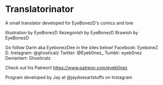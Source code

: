 # Translatorinator
A small translator developed for EyeBonezD's comics and lore

Illustration by EyeBonezD
Xezegonish by EyeBonezD
Brawish by EyeBonezD

Go follow Darin aka EyebonezDee in the sites below!
Facebook: EyeboneZ D.
Instagram: @ghosticalz
Twitter: @Eyeb0nez_
Tumblr: eyeb0nez
Deviantart: Ghosticalz

Check out his Patreon!
https://www.patreon.com/eyeb0nez

Program developed by Jay at @jaydoesartstuffs on Instagram
